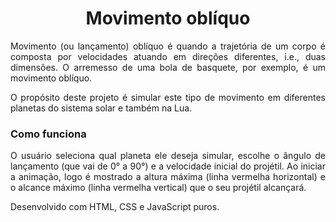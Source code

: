 <h1 align="center">Movimento oblíquo</h1>
<p align="justify">Movimento (ou lançamento) oblíquo é quando a trajetória de um corpo é composta por velocidades atuando em direções diferentes, i.e., duas dimensões. O arremesso de uma bola de basquete, por exemplo, é um movimento oblíquo.</p>
<p align="justify">O propósito deste projeto é simular este tipo de movimento em diferentes planetas do sistema solar e também na Lua.</p>

<h3>Como funciona</h3>
<p align="justify">O usuário seleciona qual planeta ele deseja simular, escolhe o ângulo de lançamento (que vai de 0° a 90°) e a velocidade inicial do projétil. Ao iniciar a animação, logo é mostrado a altura máxima (linha vermelha horizontal) e o alcance máximo (linha vermelha vertical) que o seu projétil alcançará.</p>

<p align="justify">Desenvolvido com HTML, CSS e JavaScript puros.</p>